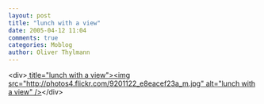 ```yaml
---
layout: post
title: "lunch with a view"
date: 2005-04-12 11:04
comments: true
categories: Moblog
author: Oliver Thylmann
---
```



&lt;div&gt;[ title=&quot;lunch with a view&quot;&gt;&lt;img src=&quot;http://photos4.flickr.com/9201122_e8eacef23a_m.jpg&quot; alt=&quot;lunch with a view&quot; /&gt;](http://www.flickr.com/photos/oliver/9201122/)&lt;/div&gt;



